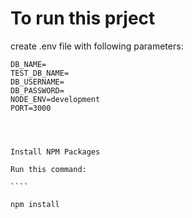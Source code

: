 # To run this prject

create .env file with following parameters:

``````
DB_NAME=
TEST_DB_NAME=
DB_USERNAME=
DB_PASSWORD=
NODE_ENV=development
PORT=3000




Install NPM Packages

Run this command:

````

npm install
